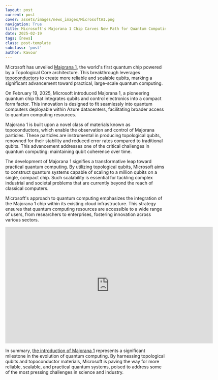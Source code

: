 ```yaml
---
layout: post
current: post
cover: assets/images/news_images/MicrosoftAI.png
navigation: True
title: Microsoft's Majorana 1 Chip Carves New Path for Quantum Computing
date: 2025-02-19
tags: [news]
class: post-template
subclass: 'post'
author: Kavour
---
```


<p> Microsoft has unveiled <a href='https://news.microsoft.com/azure-quantum/'>Majorana 1</a>, the world's first quantum chip powered by a Topological Core architecture. This breakthrough leverages <a href='https://aka.ms/MSQuantumAQblog'>topoconductors</a> to create more reliable and scalable qubits, marking a significant advancement toward practical, large-scale quantum computing.</p>
  
<p>On February 19, 2025, Microsoft introduced Majorana 1, a pioneering quantum chip that integrates qubits and control electronics into a compact form factor. This innovation is designed to fit seamlessly into quantum computers deployable within Azure datacenters, facilitating broader access to quantum computing resources.</p>
  
<p>Majorana 1 is built upon a novel class of materials known as topoconductors, which enable the observation and control of Majorana particles. These particles are instrumental in producing topological qubits, renowned for their stability and reduced error rates compared to traditional qubits. This advancement addresses one of the critical challenges in quantum computing: maintaining qubit coherence over time.</p>
  
<p>The development of Majorana 1 signifies a transformative leap toward practical quantum computing. By utilizing topological qubits, Microsoft aims to construct quantum systems capable of scaling to a million qubits on a single, compact chip. Such scalability is essential for tackling complex industrial and societal problems that are currently beyond the reach of classical computers.</p>
  
<p>Microsoft's approach to quantum computing emphasizes the integration of the Majorana 1 chip within its existing cloud infrastructure. This strategy ensures that quantum computing resources are accessible to a wide range of users, from researchers to enterprises, fostering innovation across various sectors.</p>

<iframe width="653" height="367" src="https://www.youtube.com/embed/wSHmygPQukQ" title="Majorana 1 Explained: The Path to a Million Qubits" frameborder="0" allow="accelerometer; autoplay; clipboard-write; encrypted-media; gyroscope; picture-in-picture; web-share" referrerpolicy="strict-origin-when-cross-origin" allowfullscreen></iframe>

<p>In summary, <a href='https://news.microsoft.com/source/features/ai/microsofts-majorana-1-chip-carves-new-path-for-quantum-computing/'>the introduction of Majorana 1</a> represents a significant milestone in the evolution of quantum computing. By harnessing topological qubits and topoconductor materials, Microsoft is paving the way for more reliable, scalable, and practical quantum systems, poised to address some of the most pressing challenges in science and industry.</p>